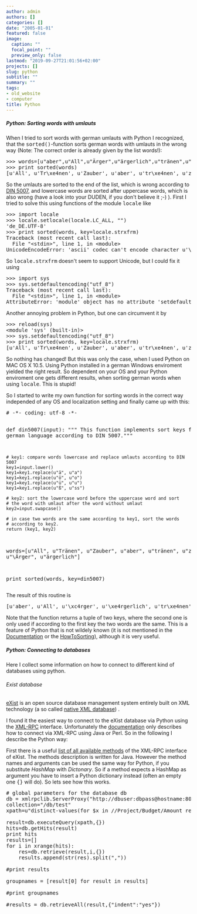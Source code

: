 ```yaml
---
author: admin
authors: []
categories: []
date: "2005-01-01"
featured: false
image:
  caption: ""
  focal_point: ""
  preview_only: false
lastmod: "2019-09-27T21:01:56+02:00"
projects: []
slug: python
subtitle: ""
summary: ""
tags:
- old_website
- computer
title: Python
---
```

<h5>Python: Sorting words with umlauts</h5>
<p>When I tried to sort words with german umlauts with Python I recognized, 
that the <tt>sorted()</tt>-function sorts german words with umlauts in 
the wrong way (Note: The correct order is already given by the list words!):</p>
<pre>
>>> words=[u"aber",u"All",u"Ärger",u"ärgerlich",u"tränen",u"Tränen",u"Zauber",u"zum"]
>>> print sorted(words)
[u'All', u'Tr\xe4nen', u'Zauber', u'aber', u'tr\xe4nen', u'zum', u'\xc4rger', u'\xe4rgerlich']
</pre>
<p>So the umlauts are sorted to the end of the list, which is wrong according to 
<a href="http://de.wikipedia.org/wiki/Alphabetische_Sortierung">DIN 5007</a>,
and lowercase words are sorted after uppercase words, which is also wrong 
(have a look into your DUDEN, if you don't believe it ;-) ). 
First I tried to solve this using functions of the module <tt>locale</tt>
like</p>
<pre>
>>> import locale
>>> locale.setlocale(locale.LC_ALL, "")
'de_DE.UTF-8'
>>> print sorted(words, key=locale.strxfrm)
Traceback (most recent call last):
  File "&lt;stdin&gt;", line 1, in &lt;module&gt;
UnicodeEncodeError: 'ascii' codec can't encode character u'\xc4' in position 0: ordinal not in range(128)
</pre>
<p>So <tt>locale.strxfrm</tt> doesn't seem to support Unicode, but I could fix it using</p>
<pre>
>>> import sys
>>> sys.setdefaultencoding("utf_8")
Traceback (most recent call last):
  File "&lt;stdin&gt;", line 1, in &lt;module&gt;
AttributeError: 'module' object has no attribute 'setdefaultencoding'
</pre>
<p>Another annoying problem in Python, but one can circumvent it by</p> 
<pre>
>>> reload(sys)
&lt;module 'sys' (built-in)&gt;
>>> sys.setdefaultencoding("utf_8")
>>> print sorted(words, key=locale.strxfrm)
[u'All', u'Tr\xe4nen', u'Zauber', u'aber', u'tr\xe4nen', u'zum', u'\xc4rger', u'\xe4rgerlich']
</pre>
<p>So nothing has changed! But this was only the case, when I used Python on
MAC OS X 10.5. Using Python installed in a german Windows enviroment yielded the
right result. So dependent on your OS and your Python enviroment
one gets different results, when sorting german words when using <tt>locale</tt>.
This is stupid!</p>
<p> So I started to write my own function for sorting words in the correct way
independed of any OS and localization setting and finally came up with this:</p>
<pre>
# -*- coding: utf-8 -*-

def din5007(input):
	""" This function implements sort keys for the german language according to 
	DIN 5007."""
	
	# key1: compare words lowercase and replace umlauts according to DIN 5007
	key1=input.lower()
	key1=key1.replace(u"ä", u"a")
	key1=key1.replace(u"ö", u"o")
	key1=key1.replace(u"ü", u"u")
	key1=key1.replace(u"ß", u"ss")
	
	# key2: sort the lowercase word before the uppercase word and sort
	# the word with umlaut after the word without umlaut
	key2=input.swapcase()
	
	# in case two words are the same according to key1, sort the words
	# according to key2. 
	return (key1, key2)
	
words=[u"All", u"Tränen", u"Zauber", u"aber", u"tränen", u"zum", u"\Ärger", u"ärgerlich"]

print sorted(words, key=din5007)
</pre>
<p>The result of this routine is</p>
<pre>
[u'aber', u'All', u'\xc4rger', u'\xe4rgerlich', u'tr\xe4nen', u'Tr\xe4nen', u'Zauber', u'zum']
</pre>
<p>Note that the function returns a tuple of two keys, where the second one is only 
used if according to the first key the two words are the same. This is a feature
of Python that is not wildely known (it is not mentioned in
the <a href="http://docs.python.org/lib/typesseq-mutable.html">Documentation</a> 
or the <a href="http://wiki.python.org/moin/HowTo/Sorting">HowToSorting</a>),
although it is very useful.</p>

<h5>Python: Connecting to databases</h5>
<p>Here I collect some information on how to connect to different kind of databases using
    python.</p>

<h6>Exist database</h6>
<p>
    <a href="http://en.wikipedia.org/wiki/EXist">eXist</a> is an open source database management system entirely built on XML technology (a so called <a href="http://en.wikipedia.org/wiki/XML_database#Native_XML_databases">native XML database</a>) .
<p/>
<p>I found it the easiest way to connect to the eXist database via Python using the
    <a href="http://en.wikipedia.org/wiki/XML-RPC">XML-RPC</a> interface. Unfortunately the
    <a href="http://exist.sourceforge.net/devguide_xmlrpc.html">documentation</a> only describes how to connect via XML-RPC
    using Java or Perl. So in the following I describe the Python way:</p>
<p>First there is a useful
    <a href="http://exist.sourceforge.net/api/org/exist/xmlrpc/RpcAPI.html">list of all available methods</a>
    of the XML-RPC interface of eXist. The methods description is written for Java. However the method names and
    arguments can be used the same way for Python, if you substitute <em>HashMap</em> with <em>Dictonary</em>.
    So if a method expects a HashMap as argument you have to insert a Python dictionary instead
    (often an empty one <tt>{}</tt> will do). So lets see how this works.




<pre>
# global parameters for the database db
db = xmlrpclib.ServerProxy("http://dbuser:dbpass@hostname:8080/exist/xmlrpc")
collection="/db/test"
xpath=u"distinct-values(for $x in //Project/Budget/Amount return concat($x/../../System/GroupName,\",\",$x/../../Name,\",\",$x))"

result=db.executeQuery(xpath,{})
hits=db.getHits(result)
print hits
results=[]
for i in xrange(hits):
	res=db.retrieve(result,i,{})
	results.append(str(res).split(","))

#print results

groupnames = [result[0] for result in results]

#print groupnames

#results = db.retrieveAll(result,{"indent":"yes"})


</pre>